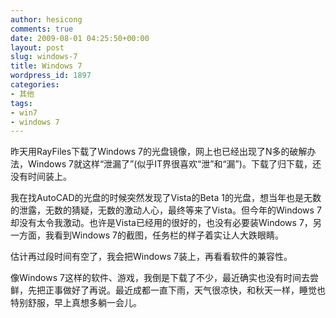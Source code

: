 ```yaml
---
author: hesicong
comments: true
date: 2009-08-01 04:25:50+00:00
layout: post
slug: windows-7
title: Windows 7
wordpress_id: 1897
categories:
- 其他
tags:
- win7
- windows 7
---
```


昨天用RayFiles下载了Windows 7的光盘镜像，网上也已经出现了N多的破解办法，Windows 7就这样“泄漏了”(似乎IT界很喜欢“泄”和“漏”)。下载了归下载，还没有时间装上。

我在找AutoCAD的光盘的时候突然发现了Vista的Beta 1的光盘，想当年也是无数的泄露，无数的猜疑，无数的激动人心，最终等来了Vista。但今年的Windows 7却没有太令我激动。也许是Vista已经用的很好的，也没有必要装Windows 7，另一方面，我看到Windows 7的截图，任务栏的样子着实让人大跌眼睛。

估计再过段时间有空了，我会把Windows 7装上，再看看软件的兼容性。

像Windows 7这样的软件、游戏，我倒是下载了不少，最近确实也没有时间去尝鲜，先把正事做好了再说。最近成都一直下雨，天气很凉快，和秋天一样，睡觉也特别舒服，早上真想多躺一会儿。
